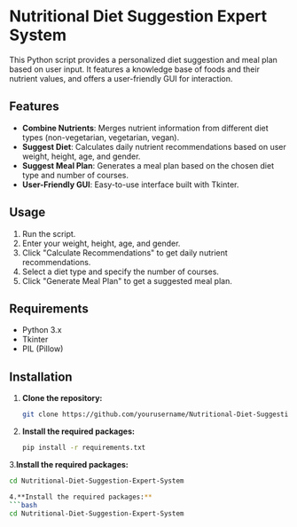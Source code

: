 # Nutritional Diet Suggestion Expert System

This Python script provides a personalized diet suggestion and meal plan based on user input. It features a knowledge base of foods and their nutrient values, and offers a user-friendly GUI for interaction.

## Features

- **Combine Nutrients**: Merges nutrient information from different diet types (non-vegetarian, vegetarian, vegan).
- **Suggest Diet**: Calculates daily nutrient recommendations based on user weight, height, age, and gender.
- **Suggest Meal Plan**: Generates a meal plan based on the chosen diet type and number of courses.
- **User-Friendly GUI**: Easy-to-use interface built with Tkinter.

## Usage

1. Run the script.
2. Enter your weight, height, age, and gender.
3. Click "Calculate Recommendations" to get daily nutrient recommendations.
4. Select a diet type and specify the number of courses.
5. Click "Generate Meal Plan" to get a suggested meal plan.

## Requirements

- Python 3.x
- Tkinter
- PIL (Pillow)

## Installation

1. **Clone the repository:**
   ```bash
   git clone https://github.com/yourusername/Nutritional-Diet-Suggestion-Expert-System.git

2. **Install the required packages:**
   ```bash
   pip install -r requirements.txt

3.**Install the required packages:**
```bash
cd Nutritional-Diet-Suggestion-Expert-System

4.**Install the required packages:**
```bash
cd Nutritional-Diet-Suggestion-Expert-System
